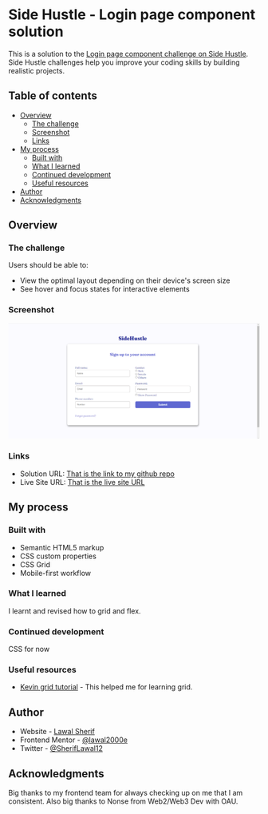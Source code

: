# Side Hustle - Login page component solution

This is a solution to the [Login page component challenge on Side Hustle](https://lms.terrahq.co/). Side Hustle challenges help you improve your coding skills by building realistic projects. 

## Table of contents

- [Overview](#overview)
  - [The challenge](#the-challenge)
  - [Screenshot](#screenshot)
  - [Links](#links)
- [My process](#my-process)
  - [Built with](#built-with)
  - [What I learned](#what-i-learned)
  - [Continued development](#continued-development)
  - [Useful resources](#useful-resources)
- [Author](#author)
- [Acknowledgments](#acknowledgments)

## Overview

### The challenge

Users should be able to:

- View the optimal layout depending on their device's screen size
- See hover and focus states for interactive elements

### Screenshot
![Login Page design](design/desktop-preview.png)

### Links

- Solution URL: [That is the link to my github repo](https://github.com/lawal-sherif-itunu/sidehustle-week-two)
- Live Site URL: [That is the live site URL](https://lawal-sherif-itunu.github.io/sidehustle-week-two/)

## My process

### Built with

- Semantic HTML5 markup
- CSS custom properties
- CSS Grid
- Mobile-first workflow


### What I learned

I learnt and revised how to grid and flex. 


### Continued development

CSS for now

### Useful resources

- [Kevin grid tutorial](https://www.youtube.com/watch?v=rg7Fvvl3taU) - This helped me for learning grid.

## Author

- Website - [Lawal Sherif](https://github.com/lawal-sherif-itunu)
- Frontend Mentor - [@lawal2000e](https://www.frontendmentor.io/profile/lawal2000)
- Twitter - [@SherifLawal12](https://twitter.com/SherifLawal12)


## Acknowledgments

Big thanks to my frontend team for always checking up on me that I am consistent. Also big thanks to Nonse from Web2/Web3 Dev with OAU.